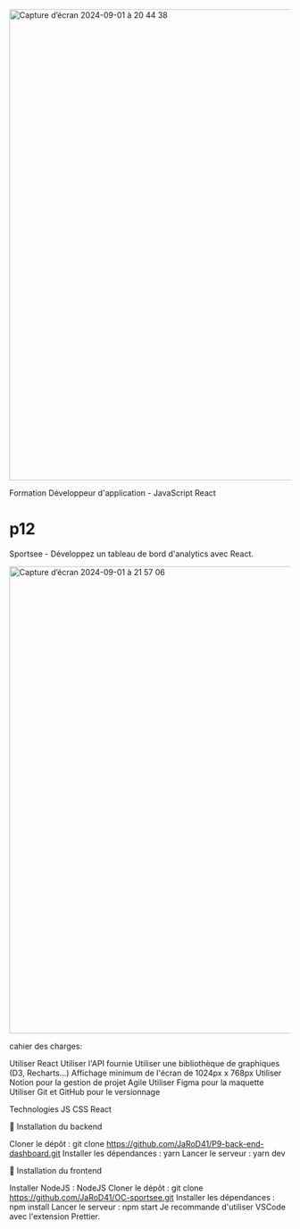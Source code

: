 

<img width="844" alt="Capture d’écran 2024-09-01 à 20 44 38" src="https://github.com/user-attachments/assets/c2d4f6c1-eee7-4226-9c26-496dc983f078">


Formation Développeur d'application - JavaScript React

# p12

Sportsee - Développez un tableau de bord d'analytics avec React.


<img width="837" alt="Capture d’écran 2024-09-01 à 21 57 06" src="https://github.com/user-attachments/assets/3809f6cd-ed41-4d0b-99b9-0291fdb8c79c">


cahier des charges: 

Utiliser React
Utiliser l'API fournie
Utiliser une bibliothèque de graphiques (D3, Recharts...)
Affichage minimum de l'écran de 1024px x 768px
Utiliser Notion pour la gestion de projet Agile
Utiliser Figma pour la maquette
Utiliser Git et GitHub pour le versionnage


Technologies
JS
CSS
React


🚀 Installation du backend

Cloner le dépôt : git clone https://github.com/JaRoD41/P9-back-end-dashboard.git
Installer les dépendances : yarn
Lancer le serveur : yarn dev


🚀 Installation du frontend

Installer NodeJS : NodeJS
Cloner le dépôt : git clone https://github.com/JaRoD41/OC-sportsee.git
Installer les dépendances : npm install
Lancer le serveur : npm start
Je recommande d'utiliser VSCode avec l'extension Prettier.
